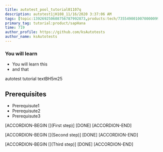 ```yaml
---
title: autotest_pool_tutorial01107q
description: autotest1jH108_11/16/2020 3:37:06 AM
tags: [topic:139269250608756787992873,products:tech/73554900100700000996,tutorial:experience/advanced]
primary_tag: tutorial:product/sapHana
time: 719
author_profile: https://github.com/ksAutotests
author_name: ksAutotests
---
```

### You will learn
- You will learn this
- and that

autotest tutorial textBH5m25

## Prerequisites
- Prerequisute1
- Prerequisute2
- Prerequisute3

[ACCORDION-BEGIN [](First step)]
[DONE]
[ACCORDION-END]

[ACCORDION-BEGIN [](Second step)]
[DONE]
[ACCORDION-END]

[ACCORDION-BEGIN [](Third step)]
[DONE]
[ACCORDION-END]

